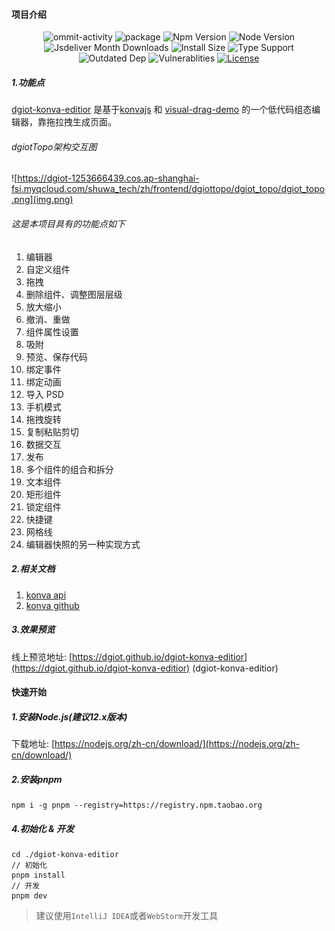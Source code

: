 #### 项目介绍

<p align="center">
  <img src="https://img.shields.io/github/commit-activity/m/dgiot/dgiot-konva-editior" alt="ommit-activity">
	<img src="https://badgen.net/badge/package/%40dgiot%2Fdgiot-konva-editior/blue"
	alt="package" maxretrytimes="3" class="m-1 transition-all duration-1000">
	<img src="https://badgen.net/npm/v/@dgiot/dgiot-konva-editior" alt="Npm Version"
	maxretrytimes="3" class="m-1 transition-all duration-1000">
	<img src="https://badgen.net/npm/node/@dgiot/dgiot-konva-editior" alt="Node Version"
	maxretrytimes="3" class="m-1 transition-all duration-1000">
	<br>
	<img src="https://badgen.net/jsdelivr/hits/npm/@dgiot/dgiot-konva-editior"
	alt="Jsdeliver Month Downloads" maxretrytimes="3" class="m-1 transition-all duration-1000">
	<img src="https://badgen.net/packagephobia/install/@dgiot/dgiot-konva-editior"
	alt="Install Size" maxretrytimes="3" class="m-1 transition-all duration-1000">
	<img src="https://badgen.net/npm/types/@dgiot/dgiot-konva-editior" alt="Type Support"
	maxretrytimes="3" class="m-1 transition-all duration-1000">
	<br>
	<img src="https://img.shields.io/librariesio/release/npm/@dgiot/dgiot-konva-editior"
	alt="Outdated Dep" maxretrytimes="3" class="m-1 transition-all duration-1000">
	<img src="https://img.shields.io/snyk/vulnerabilities/npm/@dgiot/dgiot-konva-editior"
	alt="Vulnerablities" maxretrytimes="3" class="m-1 transition-all duration-1000">
  <a href="https://www.npmjs.com/package/@dgiot/dgiot-konva-editior"><img src="https://img.shields.io/npm/l/@dgiot/dgiot-konva-editior" alt="License"></a>
<p>

##### 1.功能点

[dgiot-konva-editior](https://github.com/dgiot/dgiot-konva-editior)
是基于[konvajs](https://github.com/konvajs/konva) 和 [visual-drag-demo](https://github.com/woai3c/visual-drag-demo)
的一个低代码组态编辑器，靠拖拉拽生成页面。

###### dgiotTopo架构交互图

![https://dgiot-1253666439.cos.ap-shanghai-fsi.myqcloud.com/shuwa_tech/zh/frontend/dgiottopo/dgiot_topo/dgiot_topo.png](img.png)

###### 这是本项目具有的功能点如下

1. 编辑器
2. 自定义组件
3. 拖拽
4. 删除组件、调整图层层级
5. 放大缩小
6. 撤消、重做
7. 组件属性设置
8. 吸附
9. 预览、保存代码
10. 绑定事件
11. 绑定动画
12. 导入 PSD
13. 手机模式
14. 拖拽旋转
15. 复制粘贴剪切
16. 数据交互
17. 发布
18. 多个组件的组合和拆分
19. 文本组件
20. 矩形组件
21. 锁定组件
22. 快捷键
23. 网格线
24. 编辑器快照的另一种实现方式

##### 2.相关文档

1. [konva api](https://konvajs.org/api/Konva.html)
2. [konva github](https://github.com/konvajs/konva)

##### 3.效果预览

线上预览地址: [https://dgiot.github.io/dgiot-konva-editior](https://dgiot.github.io/dgiot-konva-editior) (dgiot-konva-editior)

#### 快速开始

##### 1.安装Node.js(建议12.x版本)

下载地址: [https://nodejs.org/zh-cn/download/](https://nodejs.org/zh-cn/download/)

##### 2.安装pnpm

```shell
npm i -g pnpm --registry=https://registry.npm.taobao.org
```

##### 4.初始化 & 开发

```shell
cd ./dgiot-konva-editior
// 初始化
pnpm install
// 开发
pnpm dev
```

> 建议使用`IntelliJ IDEA`或者`WebStorm`开发工具
